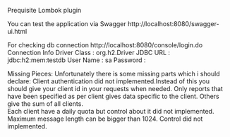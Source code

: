 Prequisite 
Lombok plugin 

You can test the application via 
Swagger http://localhost:8080/swagger-ui.html


For checking db connection
http://localhost:8080/console/login.do
Connection Info
Driver Class : org.h2.Driver
JDBC URL : jdbc:h2:mem:testdb
User Name : sa
Password : 

Missing Pieces:
Unfortunately there is some missing parts which i should declare:
 Client authentication did not implemented.Instead of this you should give your client id in your requests when needed.
 Only reports that have been specified as per client gives data specific to the client. Others give the sum of all clients.  
 Each client have a daily quota but control about it did not implemented.
 Maximum message length can be bigger than 1024. Control did not implemented.
 
 
 
 